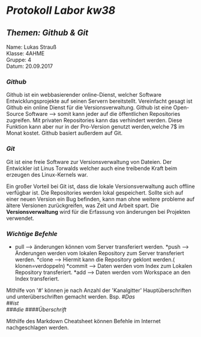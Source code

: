 
# *Protokoll Labor kw38*
## *Themen: Github & Git*

Name: Lukas Strauß    
Klasse: 4AHME    
Gruppe: 4  
Datum: 20.09.2017

### *Github*
Github ist ein webbasierender online-Dienst, welcher Software
Entwicklungsprojekte auf seinen Servern bereitstellt. Vereinfacht gesagt ist Github ein online Dienst 
für die Versionsverwaltung. Github ist eine Open-Source Software --> somit kann jeder auf die öffentlichen 
Repositories zugreifen. Mit privaten Repositories kann das verhindert werden. Diese Funktion kann aber
nur in der Pro-Version genutzt werden,welche 7$ im Monat kostet. Github basiert außerdem auf Git.

### *Git*
Git ist eine freie Software zur Versionsverwaltung von Dateien. Der Entwickler ist Linus Torwalds 
welcher auch eine treibende Kraft beim erzeugen des Linux-Kernels war.

Ein großer Vorteil bei Git ist, dass die lokale Versionsverwaltung auch offline verfügbar ist.
Die Repositories werden lokal gespeichert.
Sollte sich auf einer neuen Version ein Bug befinden, kann man ohne weitere probleme auf ältere
Versionen zurückgreifen, was Zeit und Arbeit spart.
Die **Versionsverwaltung** wird für die Erfassung von änderungen bei Projekten verwendet.

### *Wichtige Befehle*
* pull --> änderungen können vom Server transferiert werden.
 *push --> Änderungen werden vom lokalen Repository zum Server transferiert werden.
  *clone --> Hiermit kann die Repository geklont werden.( klonen=verdoppeln)
   *commit --> Daten werden vom Index zum Lokalen Repository transferiert.
    *add --> Daten werden vom Workspace an den Index transferiert.
    
Mithilfe von '#' können je nach Anzahl der 'Kanalgitter' Hauptüberschriften und unterüberschriften gemacht werden.
Bsp. #*Das*   
     ##*ist*  
     ###*die*
     ####*Überschrift*

Mithilfe des Markdown Cheatsheet können Befehle im Internet nachgeschlagen werden.



